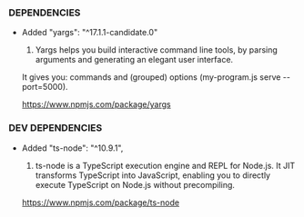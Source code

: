 
### DEPENDENCIES

- Added "yargs": "^17.1.1-candidate.0"

  1. Yargs helps you build interactive command line tools, by parsing arguments and generating an elegant user interface.

  It gives you: commands and (grouped) options (my-program.js serve --port=5000).

  https://www.npmjs.com/package/yargs

### DEV DEPENDENCIES

- Added "ts-node": "^10.9.1",

  1. ts-node is a TypeScript execution engine and REPL for Node.js.
  It JIT transforms TypeScript into JavaScript, enabling you to directly execute TypeScript on Node.js without precompiling.

  https://www.npmjs.com/package/ts-node